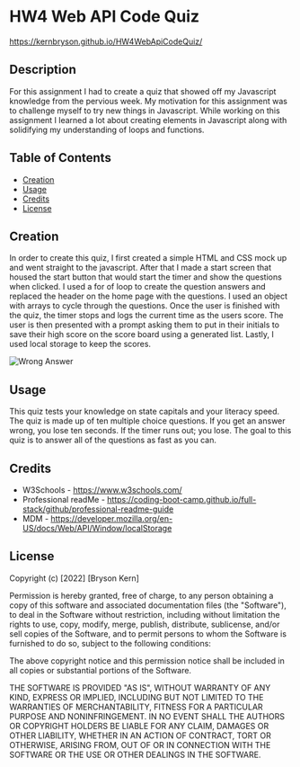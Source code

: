# HW4 Web API Code Quiz

https://kernbryson.github.io/HW4WebApiCodeQuiz/

## Description

For this assignment I had to create a quiz that showed off my Javascript knowledge from the pervious week. My motivation for this assignment was to challenge myself to try new things in Javascript. While working on this assignment I learned a lot about creating elements in Javascript along with solidifying my understanding of loops and functions.

## Table of Contents

- [Creation](#creation)
- [Usage](#usage)
- [Credits](#credits)
- [License](#license)

## Creation

In order to create this quiz, I first created a simple HTML and CSS mock up and went straight to the javascript. After that I made a start screen that housed the start button that would start the timer and show the questions when clicked. I used a for of loop to create the question answers and replaced the header on the home page with the questions. I used an object with arrays to cycle through the questions. Once the user is finished with the quiz, the timer stops and logs the current time as the users score. The user is then presented with a prompt asking them to put in their initials to save their high score on the score board using a generated list. Lastly, I used local storage to keep the scores.

![Wrong Answer](../HW4WebApiCodeQuiz/Assests/Pictures/wrong%20answer.png)

## Usage

This quiz tests your knowledge on state capitals and your literacy speed. The quiz is made up of ten multiple choice questions. If you get an answer wrong, you lose ten seconds. If the timer runs out; you lose. The goal to this quiz is to answer all of the questions as fast as you can.

## Credits

- W3Schools - https://www.w3schools.com/
- Professional readMe - https://coding-boot-camp.github.io/full-stack/github/professional-readme-guide
- MDM - https://developer.mozilla.org/en-US/docs/Web/API/Window/localStorage

## License

Copyright (c) [2022] [Bryson Kern]

Permission is hereby granted, free of charge, to any person obtaining a copy
of this software and associated documentation files (the "Software"), to deal
in the Software without restriction, including without limitation the rights
to use, copy, modify, merge, publish, distribute, sublicense, and/or sell
copies of the Software, and to permit persons to whom the Software is
furnished to do so, subject to the following conditions:

The above copyright notice and this permission notice shall be included in all
copies or substantial portions of the Software.

THE SOFTWARE IS PROVIDED "AS IS", WITHOUT WARRANTY OF ANY KIND, EXPRESS OR
IMPLIED, INCLUDING BUT NOT LIMITED TO THE WARRANTIES OF MERCHANTABILITY,
FITNESS FOR A PARTICULAR PURPOSE AND NONINFRINGEMENT. IN NO EVENT SHALL THE
AUTHORS OR COPYRIGHT HOLDERS BE LIABLE FOR ANY CLAIM, DAMAGES OR OTHER
LIABILITY, WHETHER IN AN ACTION OF CONTRACT, TORT OR OTHERWISE, ARISING FROM,
OUT OF OR IN CONNECTION WITH THE SOFTWARE OR THE USE OR OTHER DEALINGS IN THE
SOFTWARE.
